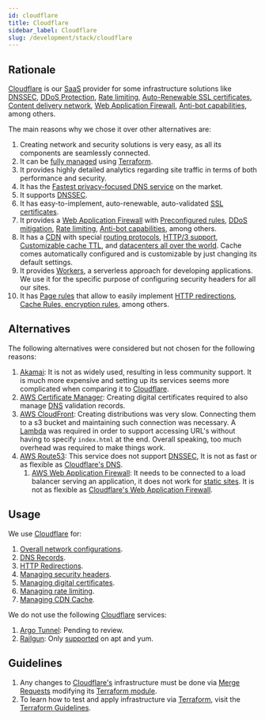 ```yaml
---
id: cloudflare
title: Cloudflare
sidebar_label: Cloudflare
slug: /development/stack/cloudflare
---
```


## Rationale

[Cloudflare](https://www.cloudflare.com/)
is our [SaaS](https://en.wikipedia.org/wiki/Software_as_a_service)
provider for some infrastructure solutions like
[DNSSEC](https://www.cloudflare.com/dns/dnssec/),
[DDoS Protection](https://www.cloudflare.com/ddos/),
[Rate limiting](https://www.cloudflare.com/rate-limiting/),
[Auto-Renewable SSL certificates](https://www.cloudflare.com/ssl/),
[Content delivery network](https://www.cloudflare.com/cdn/),
[Web Application Firewall](https://www.cloudflare.com/lp/ppc/waf-x/),
[Anti-bot capabilities](https://blog.cloudflare.com/super-bot-fight-mode/),
among others.

The main reasons why we chose it
over other alternatives are:

1. Creating network and security solutions is very easy,
  as all its components are seamlessly connected.
1. It can be
  [fully managed](https://registry.terraform.io/providers/cloudflare/cloudflare/latest/docs)
  using [Terraform](/development/stack/terraform).
1. It provides highly detailed analytics regarding site traffic
  in terms of both performance and security.
1. It has the
  [Fastest privacy-focused DNS service](https://blog.cloudflare.com/announcing-1111/)
  on the market.
1. It supports [DNSSEC](https://www.cloudflare.com/dns/dnssec/).
1. It has easy-to-implement, auto-renewable, auto-validated
  [SSL certificates](https://www.cloudflare.com/ssl/).
1. It provides a
  [Web Application Firewall](https://www.cloudflare.com/lp/ppc/waf-x/)
  with
  [Preconfigured rules](https://www.cloudflare.com/learning/security/threats/owasp-top-10/),
  [DDoS mitigation](https://www.cloudflare.com/learning/ddos/ddos-mitigation/),
  [Rate limiting](https://www.cloudflare.com/en-au/rate-limiting/),
  [Anti-bot capabilities](https://blog.cloudflare.com/super-bot-fight-mode/),
  among others.
1. It has a
  [CDN](https://www.cloudflare.com/cdn/)
  with special
  [routing protocols](https://www.cloudflare.com/products/argo-smart-routing/),
  [HTTP/3 support](https://blog.cloudflare.com/http3-the-past-present-and-future/),
  [Customizable cache TTL](https://support.cloudflare.com/hc/en-us/articles/218411427-What-does-edge-cache-expire-TTL-mean-#summary-of-page-rules-settings),
  and [datacenters all over the world](https://www.cloudflare.com/network/).
  Cache comes automatically configured
  and is customizable by just changing
  its default settings.
1. It provides
  [Workers](https://workers.cloudflare.com/),
  a serverless approach for developing applications.
  We use it for the specific purpose of configuring
  security headers for all our sites.
1. It has
  [Page rules](https://support.cloudflare.com/hc/en-us/articles/218411427-Understanding-and-Configuring-Cloudflare-Page-Rules-Page-Rules-Tutorial-)
  that allow to easily implement
  [HTTP redirections](https://developer.mozilla.org/en-US/docs/Web/HTTP/Redirections),
  [Cache Rules, encryption rules](https://support.cloudflare.com/hc/en-us/articles/202775670-Customizing-Cloudflare-s-cache),
  among others.

## Alternatives

The following alternatives were considered
but not chosen for the following reasons:

1. [Akamai](https://www.akamai.com/):
    It is not as widely used,
    resulting in less
    community support.
    It is much more expensive and setting up
    its services seems more complicated when
    comparing it to
    [Cloudflare](https://www.cloudflare.com/).
1. [AWS Certificate Manager](https://aws.amazon.com/certificate-manager/):
    Creating digital certificates required to also manage
    [DNS](https://www.cloudflare.com/dns/)
    validation records.
1. [AWS CloudFront](https://aws.amazon.com/cloudfront/):
    Creating distributions was very slow.
    Connecting them to a s3 bucket and maintaining such
    connection was necessary.
    A [Lambda](https://aws.amazon.com/lambda/)
    was required in order to support accessing URL's
    without having to specify `index.html` at the end.
    Overall speaking, too much overhead was required
    to make things work.
1. [AWS Route53](https://aws.amazon.com/route53/):
    This service does not support
    [DNSSEC](https://www.cloudflare.com/dns/dnssec/),
    It is not as fast or as flexible as
    [Cloudflare's DNS](https://www.cloudflare.com/dns/).
    1. [AWS Web Application Firewall](https://aws.amazon.com/waf/):
    It needs to be connected to a load balancer serving
    an application, it does not work for
    [static sites](https://en.wikipedia.org/wiki/Static_web_page).
    It is not as flexible as
    [Cloudflare's Web Application Firewall](https://www.cloudflare.com/lp/ppc/waf-x/).

## Usage

We use [Cloudflare](https://www.cloudflare.com/) for:

1. [Overall network configurations](https://gitlab.com/fluidattacks/product/-/blob/46f915132f8ba81b787ad9061456f2411e2b02a9/makes/applications/makes/dns/src/terraform/fluidattacks.tf#L1).
1. [DNS Records](https://gitlab.com/fluidattacks/product/-/blob/46f915132f8ba81b787ad9061456f2411e2b02a9/makes/applications/makes/dns/src/terraform/fluidattacks.tf#L79).
1. [HTTP Redirections](https://gitlab.com/fluidattacks/product/-/blob/46f915132f8ba81b787ad9061456f2411e2b02a9/makes/applications/makes/dns/src/terraform/fluidattacks.tf#L436).
1. [Managing security headers](https://gitlab.com/fluidattacks/product/-/blob/46f915132f8ba81b787ad9061456f2411e2b02a9/makes/applications/makes/dns/src/terraform/fluidattacks.tf#L481).
1. [Managing digital certificates](https://gitlab.com/fluidattacks/product/-/blob/46f915132f8ba81b787ad9061456f2411e2b02a9/makes/applications/makes/dns/src/terraform/certificates.tf).
1. [Managing rate limiting](https://gitlab.com/fluidattacks/product/-/blob/46f915132f8ba81b787ad9061456f2411e2b02a9/makes/applications/makes/dns/src/terraform/rate_limit.tf).
1. [Managing CDN Cache](https://gitlab.com/fluidattacks/product/-/blob/46f915132f8ba81b787ad9061456f2411e2b02a9/airs/deploy/production/terraform/cache.tf).

We do not use the following
[Cloudflare](https://www.cloudflare.com/) services:

1. [Argo Tunnel](https://www.cloudflare.com/products/argo-tunnel/):
    Pending to review.
1. [Railgun](https://www.cloudflare.com/website-optimization/railgun/):
    Only
    [supported](https://www.cloudflare.com/docs/railgun/installation.html#installation-overview)
    on apt and yum.

## Guidelines

1. Any changes to
    [Cloudflare's](https://www.cloudflare.com/)
    infrastructure must be done via
    [Merge Requests](https://docs.gitlab.com/ee/user/project/merge_requests/)
    modifying its
    [Terraform module](https://gitlab.com/fluidattacks/product/-/tree/46f915132f8ba81b787ad9061456f2411e2b02a9/makes/applications/makes/dns/src/terraform).
1. To learn how to test and apply infrastructure via [Terraform](/development/stack/terraform),
    visit the
    [Terraform Guidelines](/development/stack/terraform#guidelines).
